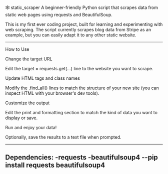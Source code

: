 🕸️ static_scraper
A beginner-friendly Python script that scrapes data from static web pages using requests and BeautifulSoup.

This is my first ever coding project, built for learning and experimenting with web scraping. The script currently scrapes blog data from Stripe as an example, but you can easily adapt it to any other static website.

---------------------------------------------------------------------------------------------------------------------------------------------------------------
How to Use

Change the target URL

Edit the target = requests.get(...) line to the website you want to scrape.

Update HTML tags and class names

Modify the .find_all() lines to match the structure of your new site (you can inspect HTML with your browser's dev tools).

Customize the output

Edit the print and formatting section to match the kind of data you want to display or save.

Run and enjoy your data!

Optionally, save the results to a text file when prompted.




---------------------------------------------------------------------------------------------------------------------------------------------------------------

Dependencies:
-requests
-beautifulsoup4
--pip install requests beautifulsoup4
--
